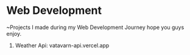 # Web Development
~Projects I made during my Web Development Journey hope you guys enjoy.
1. Weather Api: vatavarn-api.vercel.app
